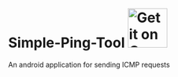 # Simple-Ping-Tool <a style="margin-bottom: 0;" href='https://play.google.com/store/apps/details?id=com.kantamori.simpleping'><img alt='Get it on Google Play' src='https://play.google.com/intl/en_us/badges/images/generic/en_badge_web_generic.png' height="80px"/></a>

An android application for sending ICMP requests
